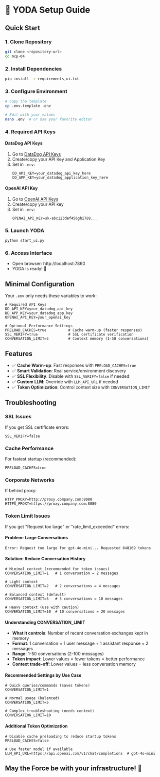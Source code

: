 # 🤖 YODA Setup Guide

## Quick Start

### 1. Clone Repository
```bash
git clone <repository-url>
cd mcp-04
```

### 2. Install Dependencies
```bash
pip install -r requirements_ui.txt
```

### 3. Configure Environment
```bash
# Copy the template
cp .env.template .env

# Edit with your values
nano .env  # or use your favorite editor
```

### 4. Required API Keys

#### DataDog API Keys
1. Go to [DataDog API Keys](https://app.datadoghq.com/organization-settings/api-keys)
2. Create/copy your API Key and Application Key
3. Set in `.env`:
   ```
   DD_API_KEY=your_datadog_api_key_here
   DD_APP_KEY=your_datadog_application_key_here
   ```

#### OpenAI API Key
1. Go to [OpenAI API Keys](https://platform.openai.com/api-keys)
2. Create/copy your API key
3. Set in `.env`:
   ```
   OPENAI_API_KEY=sk-abc123def456ghi789...
   ```

### 5. Launch YODA
```bash
python start_ui.py
```

### 6. Access Interface
- Open browser: http://localhost:7860
- YODA is ready! 🚀

## Minimal Configuration

Your `.env` only needs these variables to work:
```env
# Required API Keys
DD_API_KEY=your_datadog_api_key
DD_APP_KEY=your_datadog_app_key  
OPENAI_API_KEY=your_openai_key

# Optional Performance Settings
PRELOAD_CACHES=true          # Cache warm-up (faster responses)
SSL_VERIFY=true              # SSL certificate verification
CONVERSATION_LIMIT=5         # Context memory (1-50 conversations)
```

## Features

- ✅ **Cache Warm-up**: Fast responses with `PRELOAD_CACHES=true`
- ✅ **Smart Validation**: Real service/environment discovery
- ✅ **SSL Flexibility**: Disable with `SSL_VERIFY=false` if needed
- ✅ **Custom LLM**: Override with `LLM_API_URL` if needed
- ✅ **Token Optimization**: Control context size with `CONVERSATION_LIMIT`

## Troubleshooting

### SSL Issues
If you get SSL certificate errors:
```env
SSL_VERIFY=false
```

### Cache Performance
For fastest startup (recommended):
```env
PRELOAD_CACHES=true
```

### Corporate Networks
If behind proxy:
```env
HTTP_PROXY=http://proxy.company.com:8080
HTTPS_PROXY=https://proxy.company.com:8080
```

### Token Limit Issues
If you get "Request too large" or "rate_limit_exceeded" errors:

#### Problem: Large Conversations
```
Error: Request too large for gpt-4o-mini... Requested 848169 tokens
```

#### Solution: Reduce Conversation History
```env
# Minimal context (recommended for token issues)
CONVERSATION_LIMIT=1   # 1 conversation = 2 messages

# Light context  
CONVERSATION_LIMIT=2   # 2 conversations = 4 messages

# Balanced context (default)
CONVERSATION_LIMIT=5   # 5 conversations = 10 messages

# Heavy context (use with caution)
CONVERSATION_LIMIT=10  # 10 conversations = 20 messages
```

#### Understanding CONVERSATION_LIMIT
- **What it controls**: Number of recent conversation exchanges kept in memory
- **Format**: 1 conversation = 1 user message + 1 assistant response = 2 messages
- **Range**: 1-50 conversations (2-100 messages)
- **Token impact**: Lower values = fewer tokens = better performance
- **Context trade-off**: Lower values = less conversation memory

#### Recommended Settings by Use Case
```env
# Quick queries/commands (saves tokens)
CONVERSATION_LIMIT=1

# Normal usage (balanced)  
CONVERSATION_LIMIT=5

# Complex troubleshooting (needs context)
CONVERSATION_LIMIT=10
```

#### Additional Token Optimization
```env
# Disable cache preloading to reduce startup tokens
PRELOAD_CACHES=false

# Use faster model if available
LLM_API_URL=https://api.openai.com/v1/chat/completions  # gpt-4o-mini
```

## May the Force be with your infrastructure! 🌟 